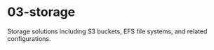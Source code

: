 # 03-storage

Storage solutions including S3 buckets, EFS file systems, and related configurations.
